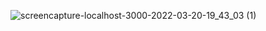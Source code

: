 
![screencapture-localhost-3000-2022-03-20-19_43_03 (1)](https://user-images.githubusercontent.com/94840171/159166755-253b784e-d382-4d52-8fe9-5f08a82a9e00.png)
